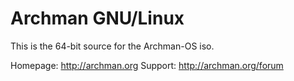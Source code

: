 # Archman GNU/Linux
This is the 64-bit source for the Archman-OS iso.

Homepage: http://archman.org
Support: http://archman.org/forum
